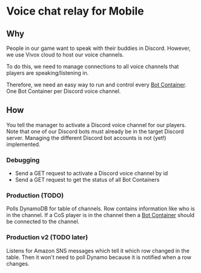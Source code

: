 # Voice chat relay for Mobile

## Why

People in our game want to speak with their buddies in Discord. However, we use Vivox cloud to host our voice channels. 

To do this, we need to manage connections to all voice channels that players are speaking/listening in.

Therefore, we need an easy way to run and control every [Bot Container](../BotContainer/README.md). One Bot Container per Discord voice channel.

## How

You tell the manager to activate a Discord voice channel for our players. Note that one of our Discord bots must already be in the target Discord server. Managing the different Discord bot accounts is not (yet!) implemented.

### Debugging

- Send a GET request to activate a Discord voice channel by id
- Send a GET request to get the status of all Bot Containers

### Production (TODO)

Polls DynamoDB for table of channels. Row contains information like who is in the channel. If a CoS player is in the channel then a [Bot Container](../BotContainer/README.md) should be connected to the channel.

### Production v2 (TODO later)

Listens for Amazon SNS messages which tell it which row changed in the table. Then it won't need to poll Dynamo because it is notified when a row changes.
